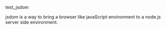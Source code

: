 test_jsdom

jsdom is a way to bring a browser like javaScript environment to a node.js server side environment.